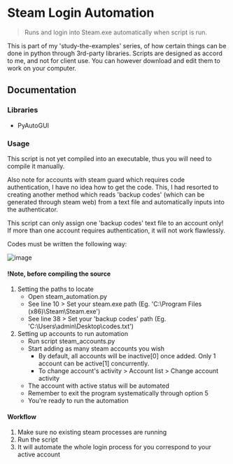 # Steam Login Automation
> Runs and login into Steam.exe automatically when script is run.

This is part of my 'study-the-examples' series, of how certain things can be done in python through 3rd-party libraries. Scripts are designed as accord to me, and not for client use. You can however download and edit them to work on your computer.

## Documentation

### Libraries
- PyAutoGUI

### Usage
This script is not yet compiled into an executable, thus you will need to compile it manually.

Also note for accounts with steam guard which requires code authentication, I have no idea how to get the code. This, I had resorted to creating another method which reads 'backup codes' (which can be generated through steam web) from a text file and automatically inputs into the authenticator.

This script can only assign one 'backup codes' text file to an account only! If more than one account requires authentication, it will not work flawlessly.

Codes must be written the following way:

![image](http://i.imgur.com/lUa5zT9.png)

#### !Note, before compiling the source
1. Setting the paths to locate
   * Open steam_automation.py
   * See line 10 > Set your steam.exe path (Eg. 'C:\Program Files (x86)\Steam\Steam.exe')
   * See line 38 > Set your 'backup codes' path (Eg. 'C:\\Users\\admin\\Desktop\\codes.txt')
2. Setting up accounts to run automation
   * Run script steam_accounts.py
   * Start adding as many steam accounts you wish
      * By default, all accounts will be inactive[0] once added. Only 1 account can be active[1] concurrently.
      * To change account's activity > Account list > Change account activity
   * The account with active status will be automated
   * Remember to exit the program systematically through option 5
   * You're ready to run the automation

#### Workflow
1. Make sure no existing steam processes are running
2. Run the script
3. It will automate the whole login process for you correspond to your active account
